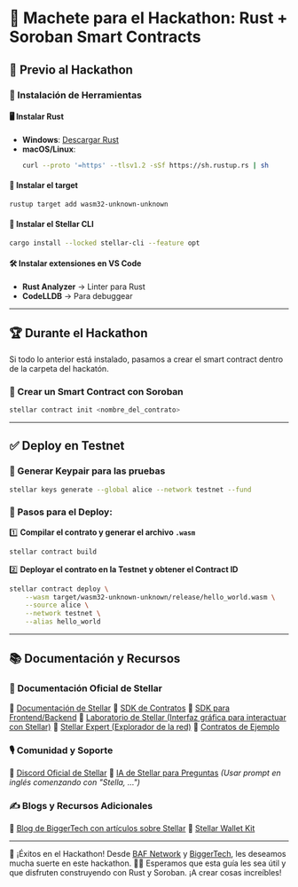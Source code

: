 # 📜 Machete para el Hackathon: Rust + Soroban Smart Contracts

## 🚀 Previo al Hackathon

### 🔧 Instalación de Herramientas

#### 🖥️ Instalar Rust
- **Windows**: [Descargar Rust](https://static.rust-lang.org/rustup/dist/i686-pc-windows-gnu/rustup-init.exe)
- **macOS/Linux**:
  ```bash
  curl --proto '=https' --tlsv1.2 -sSf https://sh.rustup.rs | sh
  ```

#### 🎯 Instalar el target
```bash
rustup target add wasm32-unknown-unknown
```

#### 🌟 Instalar el Stellar CLI
```bash
cargo install --locked stellar-cli --feature opt
```

#### 🛠️ Instalar extensiones en VS Code
- **Rust Analyzer** → Linter para Rust
- **CodeLLDB** → Para debuggear

---

## 🏆 Durante el Hackathon

Si todo lo anterior está instalado, pasamos a crear el smart contract dentro de la carpeta del hackatón.

### 📌 Crear un Smart Contract con Soroban
```bash
stellar contract init <nombre_del_contrato>
```

---

## ✅ Deploy en Testnet

### 🔑 Generar Keypair para las pruebas
```bash
stellar keys generate --global alice --network testnet --fund
```

### 📌 Pasos para el Deploy:

1️⃣ **Compilar el contrato y generar el archivo `.wasm`**
```bash
stellar contract build
```

2️⃣ **Deployar el contrato en la Testnet y obtener el Contract ID**
```bash
stellar contract deploy \
    --wasm target/wasm32-unknown-unknown/release/hello_world.wasm \
    --source alice \
    --network testnet \
    --alias hello_world
```

---

## 📚 Documentación y Recursos

### 📖 Documentación Oficial de Stellar
🔹 [Documentación de Stellar](https://developers.stellar.org/)
🔹 [SDK de Contratos](https://developers.stellar.org/docs/tools/sdks/contract-sdks)
🔹 [SDK para Frontend/Backend](https://developers.stellar.org/docs/tools/sdks/client-sdks)
🔹 [Laboratorio de Stellar (Interfaz gráfica para interactuar con Stellar)](https://lab.stellar.org/)
🔹 [Stellar Expert (Explorador de la red)](https://stellar.expert/)
🔹 [Contratos de Ejemplo](https://developers.stellar.org/docs/build/smart-contracts/example-contracts)

### 🎙️ Comunidad y Soporte
🔹 [Discord Oficial de Stellar](https://discord.com/invite/stellar-global-761985725453303838)
🔹 [IA de Stellar para Preguntas](https://developers.stellar.org/docs/tools/developer-tools/ai-bot) *(Usar prompt en inglés comenzando con "Stella, ...")*

### ✍️ Blogs y Recursos Adicionales
🔹 [Blog de BiggerTech con artículos sobre Stellar](https://blog.biggertech.co/)
🔹 [Stellar Wallet Kit](https://github.com/Creit-Tech/Stellar-Wallets-Kit)


---

🎉 ¡Éxitos en el Hackathon!
Desde [BAF Network](https://www.blockchainacceleration.org/) y [BiggerTech](https://www.biggertech.co/), les deseamos mucha suerte en este hackathon. 🚀💡
Esperamos que esta guía les sea útil y que disfruten construyendo con Rust y Soroban. ¡A crear cosas increíbles!
